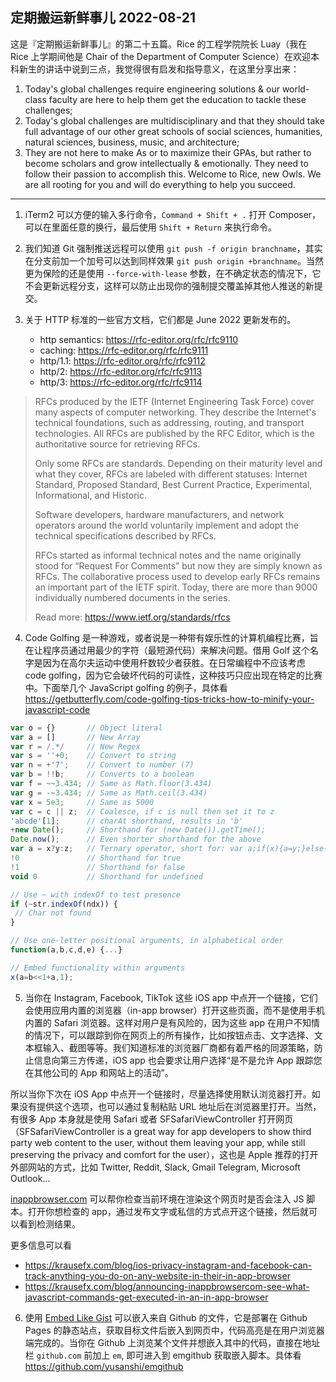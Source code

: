 ## 定期搬运新鲜事儿 2022-08-21

这是『定期搬运新鲜事儿』的第二十五篇。Rice 的工程学院院长 Luay（我在 Rice 上学期间他是 Chair of the Department of Computer Science）在欢迎本科新生的讲话中说到三点，我觉得很有启发和指导意义，在这里分享出来：

1. Today's global challenges require engineering solutions & our world-class faculty are here to help them get the education to tackle these challenges;
2. Today's global challenges are multidisciplinary and that they should take full advantage of our other great schools of social sciences, humanities, natural sciences, business, music, and architecture;
3. They are not here to make As or to maximize their GPAs, but rather to become scholars and grow intellectually & emotionally. They need to follow their passion to accomplish this. Welcome to Rice, new Owls. We are all rooting for you and will do everything to help you succeed.

---

1. iTerm2 可以方便的输入多行命令，`Command + Shift + .` 打开 Composer，可以在里面任意的换行，最后使用 `Shift + Return` 来执行命令。

2. 我们知道 Git 强制推送远程可以使用 `git push -f origin branchname`，其实在分支前加一个加号可以达到同样效果 `git push origin +branchname`。当然更为保险的还是使用 `--force-with-lease` 参数，在不确定状态的情况下，它不会更新远程分支，这样可以防止出现你的强制提交覆盖掉其他人推送的新提交。

3. 关于 HTTP 标准的一些官方文档，它们都是 June 2022 更新发布的。
   - http semantics: https://rfc-editor.org/rfc/rfc9110 
   - caching: https://rfc-editor.org/rfc/rfc9111
   - http/1.1: https://rfc-editor.org/rfc/rfc9112
   - http/2: https://rfc-editor.org/rfc/rfc9113
   - http/3: https://rfc-editor.org/rfc/rfc9114

> RFCs produced by the IETF (Internet Engineering Task Force) cover many aspects of computer networking. They describe the Internet's technical foundations, such as addressing, routing, and transport technologies. All RFCs are published by the RFC Editor, which is the authoritative source for retrieving RFCs.
> 
> Only some RFCs are standards. Depending on their maturity level and what they cover, RFCs are labeled with different statuses: Internet Standard, Proposed Standard, Best Current Practice, Experimental, Informational, and Historic.
> 
> Software developers, hardware manufacturers, and network operators around the world voluntarily implement and adopt the technical specifications described by RFCs.
> 
> RFCs started as informal technical notes and the name originally stood for “Request For Comments” but now they are simply known as RFCs. The collaborative process used to develop early RFCs remains an important part of the IETF spirit. Today, there are more than 9000 individually numbered documents in the series.
> 
> Read more: https://www.ietf.org/standards/rfcs

4. Code Golfing 是一种游戏，或者说是一种带有娱乐性的计算机编程比赛，旨在让程序员通过用最少的字符（最短源代码）来解决问题。借用 Golf 这个名字是因为在高尔夫运动中使用杆数较少者获胜。在日常编程中不应该考虑 code golfing，因为它会破坏代码的可读性，这种技巧只应出现在特定的比赛中。下面举几个 JavaScript golfing 的例子，具体看 https://getbutterfly.com/code-golfing-tips-tricks-how-to-minify-your-javascript-code

```js
var o = {}       // Object literal
var a = []       // New Array
var r = /.*/     // New Regex
var s = ''+0;    // Convert to string
var n = +'7';    // Convert to number (7)
var b = !!b;     // Converts to a boolean
var f = ~~3.434; // Same as Math.floor(3.434)
var g = -~3.434; // Same as Math.ceil(3.434)
var x = 5e3;     // Same as 5000
var c = c || z;  // Coalesce, if c is null then set it to z
'abcde'[1];      // charAt shorthand, results in 'b'
+new Date();     // Shorthand for (new Date()).getTime();
Date.now();      // Even shorter shorthand for the above
var a = x?y:z;   // Ternary operator, short for: var a;if(x){a=y;}else{a=z;}
!0               // Shorthand for true
!1               // Shorthand for false
void 0           // Shorthand for undefined

// Use ~ with indexOf to test presence
if (~str.indexOf(ndx)) {
 // Char not found
}

// Use one-letter positional arguments, in alphabetical order
function(a,b,c,d,e) {...} 

// Embed functionality within arguments
x(a=b<<1+a,1);
```

5. 当你在 Instagram, Facebook, TikTok 这些 iOS app 中点开一个链接，它们会使用应用内置的浏览器（in-app browser）打开这些页面，而不是使用手机内置的 Safari 浏览器。这样对用户是有风险的，因为这些 app 在用户不知情的情况下，可以跟踪到你在网页上的所有操作，比如按钮点击、文字选择、文本框输入、截图等等。我们知道标准的浏览器厂商都有着严格的同源策略，防止信息向第三方传递，iOS app 也会要求让用户选择“是不是允许 App 跟踪您在其他公司的 App 和网站上的活动”。 

所以当你下次在 iOS App 中点开一个链接时，尽量选择使用默认浏览器打开。如果没有提供这个选项，也可以通过复制粘贴 URL 地址后在浏览器里打开。当然，有很多 App 本身就是使用 Safari 或者 SFSafariViewController 打开网页（SFSafariViewController is a great way for app developers to show third party web content to the user, without them leaving your app, while still preserving the privacy and comfort for the user），这也是 Apple 推荐的打开外部网站的方式，比如 Twitter, Reddit, Slack, Gmail Telegram, Microsoft Outlook...

[inappbrowser.com](https://inappbrowser.com) 可以帮你检查当前环境在渲染这个网页时是否会注入 JS 脚本。打开你想检查的 app，通过发布文字或私信的方式点开这个链接，然后就可以看到检测结果。

更多信息可以看
- https://krausefx.com/blog/ios-privacy-instagram-and-facebook-can-track-anything-you-do-on-any-website-in-their-in-app-browser
- https://krausefx.com/blog/announcing-inappbrowsercom-see-what-javascript-commands-get-executed-in-an-in-app-browser  

6. 使用 [Embed Like Gist](https://emgithub.com) 可以嵌入来自 Github 的文件，它是部署在 Github Pages 的静态站点，获取目标文件后嵌入到网页中，代码高亮是在用户浏览器端完成的。当你在 Github 上浏览某个文件并想嵌入其中的代码，直接在地址栏 `github.com` 前加上 `em`, 即可进入到 emgithub 获取嵌入脚本。具体看 https://github.com/yusanshi/emgithub
